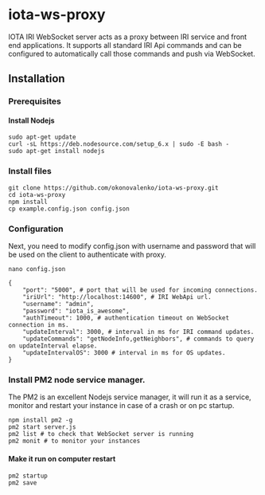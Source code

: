 # iota-ws-proxy
IOTA IRI WebSocket server acts as a proxy between IRI service and front end applications. 
It supports all standard IRI Api commands and can be configured to automatically call those commands and push via WebSocket.


## Installation

### Prerequisites

#### Install Nodejs
```
sudo apt-get update
curl -sL https://deb.nodesource.com/setup_6.x | sudo -E bash -
sudo apt-get install nodejs
```

### Install files
```
git clone https://github.com/okonovalenko/iota-ws-proxy.git
cd iota-ws-proxy
npm install
cp example.config.json config.json
```

### Configuration
Next, you need to modify config.json with username and password that will be used on the client to authenticate with proxy.
```
nano config.json 
```
```
{
    "port": "5000", # port that will be used for incoming connections.
    "iriUrl": "http://localhost:14600", # IRI WebApi url.
    "username": "admin",
    "password": "iota_is_awesome",
    "authTimeout": 1000, # authentication timeout on WebSocket connection in ms. 
    "updateInterval": 3000, # interval in ms for IRI command updates.
    "updateCommands": "getNodeInfo,getNeighbors", # commands to query on updateInterval elapse.
    "updateIntervalOS": 3000 # interval in ms for OS updates.
}
```

### Install PM2 node service manager.
The PM2 is an excellent Nodejs service manager, it will run it as a service, monitor and restart your instance in case of a crash or on pc startup.   

```
npm install pm2 -g
pm2 start server.js
pm2 list # to check that WebSocket server is running
pm2 monit # to monitor your instances
```

#### Make it run on computer restart
```
pm2 startup
pm2 save
```